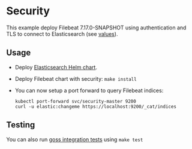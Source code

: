 # Security

This example deploy Filebeat 7.17.0-SNAPSHOT using authentication and TLS to connect to
Elasticsearch (see [values][]).


## Usage

* Deploy [Elasticsearch Helm chart][].

* Deploy Filebeat chart with security: `make install`

* You can now setup a port forward to query Filebeat indices:

  ```
  kubectl port-forward svc/security-master 9200
  curl -u elastic:changeme https://localhost:9200/_cat/indices
  ```


## Testing

You can also run [goss integration tests][] using `make test`


[elasticsearch helm chart]: https://github.com/elastic/helm-charts/tree/7.x/elasticsearch/examples/security/
[goss integration tests]: https://github.com/elastic/helm-charts/tree/7.x/filebeat/examples/security/test/goss.yaml
[values]: https://github.com/elastic/helm-charts/tree/7.x/filebeat/examples/security/values.yaml
